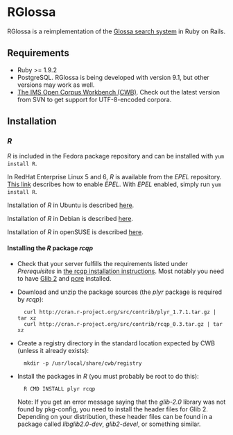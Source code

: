 # RGlossa

RGlossa is a reimplementation of the [Glossa search system](https://github.com/noklesta/glossa_svn) in Ruby on Rails.

## Requirements

* Ruby >= 1.9.2
* PostgreSQL. RGlossa is being developed with version 9.1, but other versions may work as well.
* [The IMS Open Corpus Workbench (CWB)](http://cwb.sourceforge.net/). Check out the latest version from SVN to get support for UTF-8-encoded corpora.

## Installation

### *R*

*R* is included in the Fedora package repository and can be installed with `yum install R`.

In RedHat Enterprise Linux 5 and 6, *R* is available from the *EPEL* repository. [This link](http://fedoraproject.org/wiki/EPEL#How_can_I_use_these_extra_packages.3F) describes how to enable *EPEL*. With *EPEL* enabled, simply run `yum install R`.

Installation of *R* in Ubuntu is described [here](http://cran.r-project.org/bin/linux/ubuntu/).

Installation of *R* in Debian is described [here](http://cran.r-project.org/bin/linux/debian/).

Installation of *R* in openSUSE is described [here](http://cran.r-project.org/bin/linux/suse/).

#### Installing the *R* package *rcqp*

* Check that your server fulfills the requirements listed under *Prerequisites* in [the rcqp installation instructions](http://cran.r-project.org/web/packages/rcqp/INSTALL). Most notably you need to have [Glib 2](http://www.gtk.org/download.html) and [pcre](http://www.pcre.org/) installed.

* Download and unzip the package sources (the *plyr* package is required by *rcqp*):

        curl http://cran.r-project.org/src/contrib/plyr_1.7.1.tar.gz | tar xz
        curl http://cran.r-project.org/src/contrib/rcqp_0.3.tar.gz | tar xz

* Create a registry directory in the standard location expected by CWB (unless it already exists):

        mkdir -p /usr/local/share/cwb/registry

* Install the packages in *R* (you must probably be root to do this):

        R CMD INSTALL plyr rcqp

  Note: If you get an error message saying that the *glib-2.0* library was not found by pkg-config, you need to install the header files for Glib 2. Depending on your distribution, these header files can be found in a package called *libglib2.0-dev*, *glib2-devel*, or something similar.
